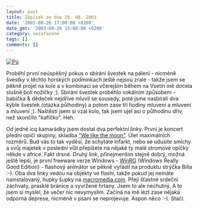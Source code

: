```yaml
---
layout: post
title: Zápisek ze dne 26. 08. 2003
date: '2003-08-26 17:00:00 +0200'
date_gmt: '2003-08-26 15:00:00 +0200'
category: nezařazené
tags: []
comments: []
---
```

<p>
<div >  <a href="%base_url%/assets/old-images/veselypohled.jpg"><img alt="Pú" src="%base_url%/assets/old-images/veselypohled.jpg"></a>  </div>
<p>Proběhl první neúspěšný pokus o sbírání švestek na pálení - nicméně švestky v těchto horských podmínkach  ještě nejsou zralé - takže jsem se pěkně projel na kole a v kombinaci se včerejším během na Vsetín mě docela slušně bolí  nožičky ;). Sbírání švestek proběhlo vokálním způsobem - babička &amp; dědeček nejdříve mluvil se sousedy,  poté jsme nasbírali dva kýble švestek (otázka půlhodiny) a potom zase tři hodiny mluvení a mluvení a mluvení ;).  Naštěstí jsem si vzal kolo, tak jsem ujel asi o půlhodinu dřív, než skončilo "kafíčko". Heh.</p>
<p>Od jedné icq kamarádky jsem dostal dva perfektní linky. První je koncert přední opičí skupiny,  skladba <a href="http://yim.wz.cz/we_like_the_moon.swf" target="_blank">"We like the moon"</a>. Úlet maximálních  rozměrů. Bud vás to tak vyděsí, že schytáte infarkt, nebo se udusíte smíchy a svůj majetek v poslední vůli  přepíšete na nějaké ty malé stromové opičky někde v africe. Fakt drsné. Druhý link, přinejmenším stejně dobrý,  možná ještě lepší, je první freeware verze Windows -  <a href="http://www.deanliou.com/winrg/WinRG.htm" target="_blank">WinRG</a>  (Windows Really Good Edition) - flashový animátor  se pěkně vyřádil na produktu strýčka Billa :-). Oba dva linky vedou na objekty ve flashi, takže pokud jej  nemáte nainstalovaný, hupky šupky na <a href="http://www.macromedia.com" target="_blank">macromedia.com</a>.  Přeji šťastné srdeční záchvaty, prasklé bránice a vyvržené hrtany. Jsem to ale nechutný. A to jsem si myslel,  že večer nic nevymyslím. Začíná na mě lézt zase nějaká odporná deprese, nicméně v psaní se neprojevuje.  Aspon něco :-). Stačí.</p>

